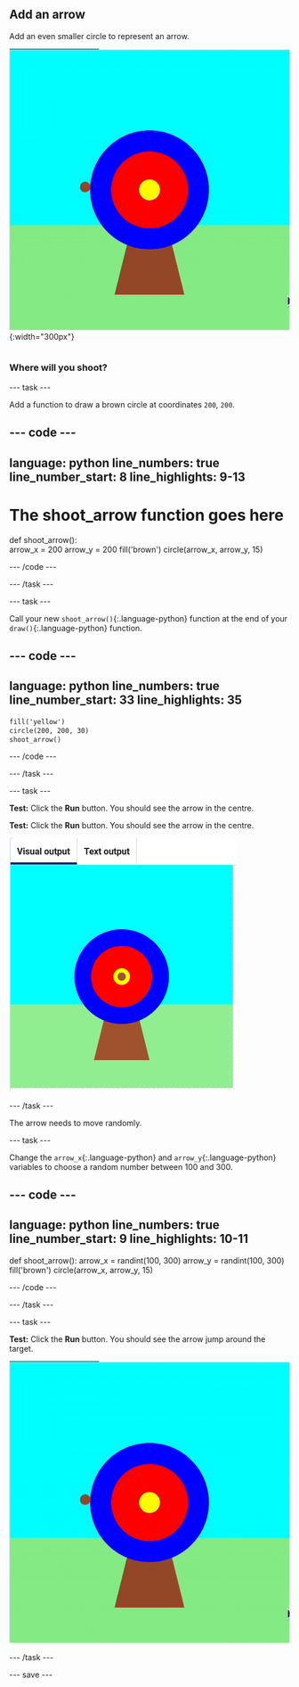## Add an arrow

<div style="display: flex; flex-wrap: wrap">
<div style="flex-basis: 200px; flex-grow: 1; margin-right: 15px;">
Add an even smaller circle to represent an arrow.
</div>
<div>

![The target, with a brown circle arrow appearing in a variety of positions.](images/fire_arrow.gif){:width="300px"}

</div>
</div>

### Where will you shoot?

--- task ---

Add a function to draw a brown circle at coordinates `200`, `200`.

--- code ---
---
language: python line_numbers: true line_number_start: 8
line_highlights: 9-13
---
# The shoot_arrow function goes here
def shoot_arrow():   
arrow_x = 200 arrow_y = 200 fill('brown') circle(arrow_x, arrow_y, 15)

--- /code ---

--- /task ---

--- task ---

Call your new `shoot_arrow()`{:.language-python} function at the end of your `draw()`{:.language-python} function.

--- code ---
---
language: python line_numbers: true line_number_start: 33
line_highlights: 35
---

    fill('yellow')      
    circle(200, 200, 30)  
    shoot_arrow()

--- /code ---

--- /task ---

--- task ---

**Test:** Click the **Run** button. You should see the arrow in the centre.


**Test:** Click the **Run** button. You should see the arrow in the centre.

![a brown arrow circle in the centre of the target](images/arrow-centre.png)


--- /task ---

The arrow needs to move randomly.


--- task ---

Change the `arrow_x`{:.language-python} and `arrow_y`{:.language-python} variables to choose a random number between 100 and 300.

--- code ---
---
language: python line_numbers: true line_number_start: 9
line_highlights: 10-11
---
def shoot_arrow(): arrow_x = randint(100, 300) arrow_y = randint(100, 300) fill('brown') circle(arrow_x, arrow_y, 15)

--- /code ---

--- /task ---


--- task ---


**Test:** Click the **Run** button. You should see the arrow jump around the target.

![An animation of target with a brown circle arrow appearing in a variety of positions.](images/fire_arrow.gif)

--- /task ---

--- save ---
